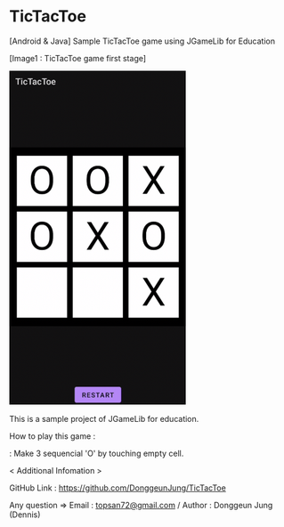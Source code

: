# TicTacToe
 [Android & Java] Sample TicTacToe game using JGameLib for Education


[Image1 : TicTacToe game first stage]

<div>
<img src="https://github.com/DonggeunJung/TicTacToe/blob/main/TicTacToe_Capture01.png?raw=true width="360px" height="600px"></img>
</div>


                                                                                                                             
This is a sample project of JGameLib for education.
                                                                                                             
                                                                                                                             
How to play this game :
                                                                                                                             
 : Make 3 sequencial 'O' by touching empty cell.
                                                                                                                             

< Additional Infomation >

GitHub Link : https://github.com/DonggeunJung/TicTacToe

Any question => Email : topsan72@gmail.com / Author : Donggeun Jung (Dennis)
